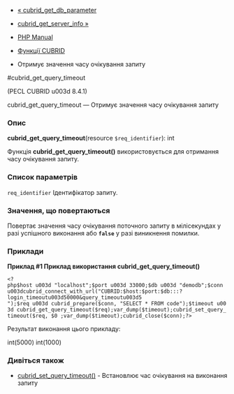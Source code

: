 - [« cubrid_get_db_parameter](function.cubrid-get-db-parameter.md)
- [cubrid_get_server_info »](function.cubrid-get-server-info.md)

- [PHP Manual](index.md)
- [Функції CUBRID](ref.cubrid.md)
- Отримує значення часу очікування запиту

#cubrid_get_query_timeout

(PECL CUBRID u003d 8.4.1)

cubrid_get_query_timeout — Отримує значення часу очікування запиту

### Опис

**cubrid_get_query_timeout**(resource `$req_identifier`): int

Функція **cubrid_get_query_timeout()** використовується для отримання
часу очікування запиту.

### Список параметрів

`req_identifier`
Ідентифікатор запиту.

### Значення, що повертаються

Повертає значення часу очікування поточного запиту в мілісекундах
у разі успішного виконання або **`false`** у разі виникнення
помилки.

### Приклади

**Приклад #1 Приклад використання **cubrid_get_query_timeout()****

` <?php$host u003d "localhost";$port u003d 33000;$db u003d "demodb";$conn u003dcubrid_connect_with_url("CUBRID:$host:$port:$db:::?login_timeoutu003d50000&query_timeoutu003d5 ");$req u003d cubrid_prepare($conn, "SELECT * FROM code");$timeout u003d cubrid_get_query_timeout($req);var_dump($timeout);cubrid_set_query_timeout($req, $0 ;var_dump($timeout);cubrid_close($conn);?> `

Результат виконання цього прикладу:

int(5000)
int(1000)

### Дивіться також

- [cubrid_set_query_timeout()](function.cubrid-set-query-timeout.md) -
Встановлює час очікування на виконання запиту
